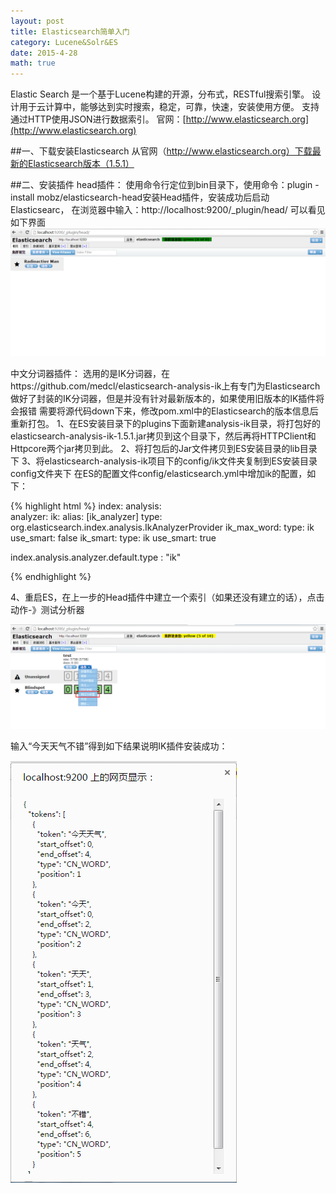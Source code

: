 ```yaml
---
layout: post
title: Elasticsearch简单入门
category: Lucene&Solr&ES
date: 2015-4-28
math: true
---
```


<!-- more -->
Elastic Search 是一个基于Lucene构建的开源，分布式，RESTful搜索引擎。
设计用于云计算中，能够达到实时搜索，稳定，可靠，快速，安装使用方便。
支持通过HTTP使用JSON进行数据索引。
官网：[http://www.elasticsearch.org](http://www.elasticsearch.org)

##一、下载安装Elasticsearch
从官网（http://www.elasticsearch.org）下载最新的Elasticsearch版本（1.5.1）

##二、安装插件
head插件：
使用命令行定位到bin目录下，使用命令：plugin -install mobz/elasticsearch-head安装Head插件，安装成功后启动Elasticsearc，
在浏览器中输入：http://localhost:9200/_plugin/head/ 可以看见如下界面
![Elasticsearch的Head插件](/res/img/blogimg/2015/ES/ES_head.png)

中文分词器插件：
选用的是IK分词器，在https://github.com/medcl/elasticsearch-analysis-ik上有专门为Elasticsearch做好了封装的IK分词器，但是并没有针对最新版本的，如果使用旧版本的IK插件将会报错
需要将源代码down下来，修改pom.xml中的Elasticsearch的版本信息后重新打包。
1、在ES安装目录下的plugins下面新建analysis-ik目录，将打包好的elasticsearch-analysis-ik-1.5.1.jar拷贝到这个目录下，然后再将HTTPClient和Httpcore两个jar拷贝到此。
2、将打包后的Jar文件拷贝到ES安装目录的lib目录下
3、将elasticsearch-analysis-ik项目下的config/ik文件夹复制到ES安装目录config文件夹下
在ES的配置文件config/elasticsearch.yml中增加ik的配置，如下：

{% highlight html %}
index:
  analysis:                   
    analyzer:
      ik:
          alias: [ik_analyzer]
          type: org.elasticsearch.index.analysis.IkAnalyzerProvider
      ik_max_word:
          type: ik
          use_smart: false
      ik_smart:
          type: ik
          use_smart: true

index.analysis.analyzer.default.type : "ik"

{% endhighlight %}

4、重启ES，在上一步的Head插件中建立一个索引（如果还没有建立的话），点击动作-》测试分析器

![Elasticsearch的IK插件](/res/img/blogimg/2015/ES/es_ik_1.png)

输入“今天天气不错”得到如下结果说明IK插件安装成功：

![Elasticsearch的IK插件](/res/img/blogimg/2015/ES/es_ik_2.png)
